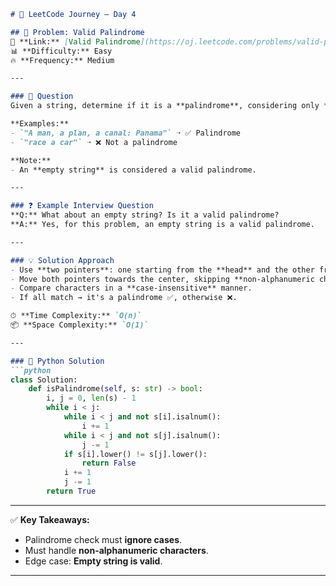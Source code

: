 ````markdown
# 🚀 LeetCode Journey – Day 4  

## 📌 Problem: Valid Palindrome  
🔗 **Link:** [Valid Palindrome](https://oj.leetcode.com/problems/valid-palindrome/)  
📊 **Difficulty:** Easy  
🔥 **Frequency:** Medium  

---

### 📝 Question  
Given a string, determine if it is a **palindrome**, considering only **alphanumeric characters** and ignoring cases.  

**Examples:**  
- `"A man, a plan, a canal: Panama"` ➝ ✅ Palindrome  
- `"race a car"` ➝ ❌ Not a palindrome  

**Note:**  
- An **empty string** is considered a valid palindrome.  

---

### ❓ Example Interview Question  
**Q:** What about an empty string? Is it a valid palindrome?  
**A:** Yes, for this problem, an empty string is a valid palindrome.  

---

### 💡 Solution Approach  
- Use **two pointers**: one starting from the **head** and the other from the **tail**.  
- Move both pointers towards the center, skipping **non-alphanumeric characters**.  
- Compare characters in a **case-insensitive** manner.  
- If all match → it's a palindrome ✅, otherwise ❌.  

⏱ **Time Complexity:** `O(n)`  
📦 **Space Complexity:** `O(1)`  

---

### 🐍 Python Solution
```python
class Solution:
    def isPalindrome(self, s: str) -> bool:
        i, j = 0, len(s) - 1
        while i < j:
            while i < j and not s[i].isalnum():
                i += 1
            while i < j and not s[j].isalnum():
                j -= 1
            if s[i].lower() != s[j].lower():
                return False
            i += 1
            j -= 1
        return True
````

---

✅ **Key Takeaways:**

* Palindrome check must **ignore cases**.
* Must handle **non-alphanumeric characters**.
* Edge case: **Empty string is valid**.

---



